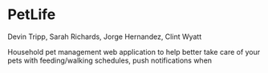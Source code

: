 # PetLife
Devin Tripp, Sarah Richards, Jorge Hernandez, Clint Wyatt

Household pet management web application to help better take care of your pets with feeding/walking schedules, push notifications when 
